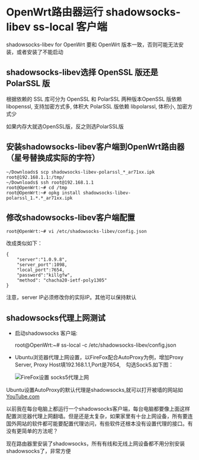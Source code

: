 OpenWrt路由器运行 shadowsocks-libev ss-local 客户端
====================================

shadowsocks-libev for OpenWrt 要和 OpenWrt 版本一致，否则可能无法安装，或者安装了不能启动

shadowsocks-libev选择 OpenSSL 版还是 PolarSSL 版
--------

根据依赖的 SSL 库可分为 OpenSSL 和 PolarSSL 两种版本OpenSSL 版依赖 libopenssl, 支持加密方式多, 体积大
PolarSSL 版依赖 libpolarssl, 体积小, 加密方式少

如果内存大就选OpenSSL版，反之则选PolarSSL版

安装shadowsocks-libev客户端到OpenWrt路由器（星号替换成实际的字符）
--------

    ~/Downloads$ scp shadowsocks-libev-polarssl_*_ar71xx.ipk root@192.168.1.1:/tmp/
    ~/Downloads$ ssh root@192.168.1.1
    root@OpenWrt:~# cd /tmp
    root@OpenWrt:~# opkg install shadowsocks-libev-polarssl_1.*.*_ar71xx.ipk

修改shadowsocks-libev客户端配置
--------

    root@OpenWrt:~# vi /etc/shadowsocks-libev/config.json

改成类似如下：

    {
        "server":"1.0.9.8",
        "server_port":1098,
        "local_port":7654,
        "password":"killgfw",
        "method": "chacha20-ietf-poly1305"
    }

注意，server IP必须修改你的实际IP。其他可以保持默认

shadowsocks代理上网测试
--------

- 启动shadowsocks 客户端:

    root@OpenWrt:~# ss-local -c /etc/shadowsocks-libev/config.json

- Ubuntu浏览器代理上网设置，以FireFox配合AutoProxy为例，增加Proxy Server, Proxy Host填192.168.1.1,Port是7654,　勾选Sock5.如下图：

    ![FireFox设置 socks5代理上网](images/3.3.autoproxy.png)

Ubuntu设置AutoProxy的默认代理是shadowsocks,就可以打开被墙的网站如[YouTube.com](http://www.youtube.com)

以前我在每台电脑上都运行一个shadowsocks客户端，每台电脑都要像上面这样配置浏览器代理上网翻墙。但是还是太复杂，如果家里有十台上网设备，所有要连国外网站的软件都可能要配置代理访问，有些软件还根本没有设置代理的接口。有没有更简单的方法呢？

现在路由器里安装了shadowsocks，所有有线和无线上网设备都不用分别安装shadowsocks了，非常方便
